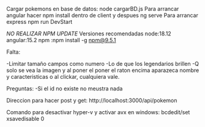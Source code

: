 Cargar pokemons en base de datos: node cargarBD.js
Para arrancar angular hacer npm install dentro de client y despues ng serve
Para arrancar express npm run DevStart

_NO REALIZAR NPM UPDATE_
Versiones recomendadas node:18.12 angular:15.2 npm :npm install -g npm@9.5.1

Falta:

-Limitar tamaño campos como numero
-Lo de que los legendarios brillen
-Q solo se vea la imagen y al poner el poner el raton encima aparazeca nombre y caracteristicas o al clickar, cualquiera vale.

Preguntas:
-Si el id no existe no meustra nada

Direccion para hacer post y get: http://localhost:3000/api/pokemon

Comando para desactivar hyper-v y activar avx en windows: bcdedit/set xsavedisable 0
